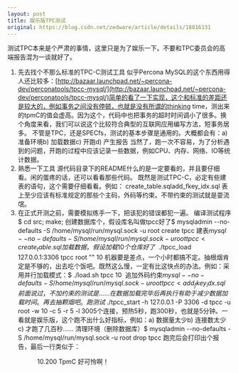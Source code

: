 ```yaml
---
layout: post
title: 娱乐版TPC测试
original: https://blog.csdn.net/zedware/article/details/18816131
---
```

测试TPC本来是个严肃的事情，这里只是为了娱乐一下。不要和TPC委员会的高端报告混为一谈就好了。
1. 先去找个不那么标准的TPC-C测试工具
似乎Percona MySQL的这个东西用得人还比较多：[http://bazaar.launchpad.net/~percona-dev/perconatools/tpcc-mysql/](http://bazaar.launchpad.net/~percona-dev/perconatools/tpcc-mysql/)简单的看了一下实现，这个和标准的差距还是较大的，例如事务之间没有停顿，也就是没有所谓的thinking time，测出来的tpmC的值会虚高。因为这个，代码中也把事务的超时时间调小了很多。换个角度来看，我们可以说这个比较符合典型的互联网应用编写方法，短事务居多。
不管是TPC，还是SPECfs，测试的基本步骤是通用的。大概都会有：a) 准备环境b) 加载数据c) 开跑d) 产生报告
当然了，跑一次不容易，为了分析遇到的问题，开跑的过程中应该记录一些数据，例如CPU、内存、网络、IO等统计数据。
2. 熟悉一下工具
源代码目录下的README什么的是一定要看的，并且要仔细看。闲的蛋疼的话，还可以看看那些代码。
既然是测试TPC-C，必定有些建表的语句，这个需要仔细看看。例如：
create_table.sqladd_fkey_idx.sql
表上至少应该有标准规定的那些个主码，外码等约束。不带约束的测试就是耍流氓。
3. 在正式开测之前，需要模拟练手一下，把该犯的错误都犯一遍。
编译测试程序$ cd src; make;
创建数据库个，假设库名叫做tpcc好了$ mysqladmin --no-defaults -S /home/mysql/run/mysql.sock -u root create tpcc
建表$ mysql --no-defaults -S /home/mysql/run/mysql.sock -u root tpcc < create_table.sql
加载数据，假设加载10个仓库好了$  ./tpcc_load 127.0.0.1:3306 tpcc root "" 10
机器要是差点，一个小时都搞不定。抽根烟肯定是不够的，出去吃个饭吧。既然这么慢，一定有比这快点的办法。例如：采用并行加载模式：$ ./load.sh tpcc 10 
追加外码约束$ mysql --no-defaults -S /home/mysql/run/mysql.sock -u root tpcc < add_fkey_idx.sql
前面说过，不加约束的测试是……在数据加载完毕后再执行有助于减少数据加载时间。再去抽颗烟吧。
跑测试$ ./tpcc_start -h 127.0.0.1 -P 3306 -d tpcc -u root -w 10 -c 5 -r 5 -l 3005个连接，预热5秒，跑300秒，也就是5分钟。一看就是娱乐版，这个跑不出什么好指标，例如：a) 数据量太少b) 连接数太少c) 才跑了几百秒……
清理环境（删除数据库）$ mysqladmin --no-defaults -S /home/mysql/run/mysql.sock -u root drop tpcc
跑完后会打印出个报告，最后一行类似于：
<TpmC>
                 10.200 TpmC
好可怜啊！
